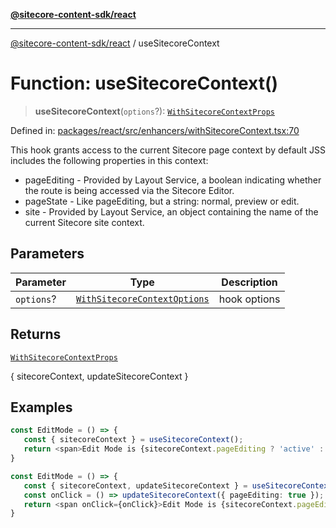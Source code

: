 [**@sitecore-content-sdk/react**](../README.md)

***

[@sitecore-content-sdk/react](../README.md) / useSitecoreContext

# Function: useSitecoreContext()

> **useSitecoreContext**(`options`?): [`WithSitecoreContextProps`](../interfaces/WithSitecoreContextProps.md)

Defined in: [packages/react/src/enhancers/withSitecoreContext.tsx:70](https://github.com/Sitecore/content-sdk/blob/a12743cf942dfe3195e858aea63c33d67943078b/packages/react/src/enhancers/withSitecoreContext.tsx#L70)

This hook grants acсess to the current Sitecore page context
by default JSS includes the following properties in this context:
- pageEditing - Provided by Layout Service, a boolean indicating whether the route is being accessed via the Sitecore Editor.
- pageState - Like pageEditing, but a string: normal, preview or edit.
- site - Provided by Layout Service, an object containing the name of the current Sitecore site context.

## Parameters

| Parameter | Type | Description |
| ------ | ------ | ------ |
| `options`? | [`WithSitecoreContextOptions`](../interfaces/WithSitecoreContextOptions.md) | hook options |

## Returns

[`WithSitecoreContextProps`](../interfaces/WithSitecoreContextProps.md)

{ sitecoreContext, updateSitecoreContext }

## Examples

```ts
const EditMode = () => {
   const { sitecoreContext } = useSitecoreContext();
   return <span>Edit Mode is {sitecoreContext.pageEditing ? 'active' : 'inactive'}</span>
}
```

```ts
const EditMode = () => {
   const { sitecoreContext, updateSitecoreContext } = useSitecoreContext({ updatable: true });
   const onClick = () => updateSitecoreContext({ pageEditing: true });
   return <span onClick={onClick}>Edit Mode is {sitecoreContext.pageEditing ? 'active' : 'inactive'}</span>
}
```
